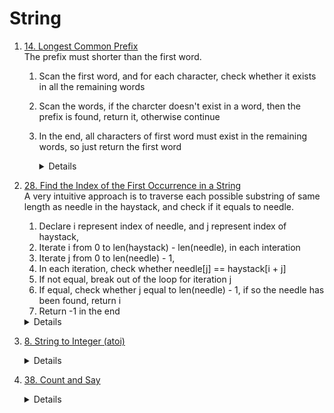 # String
1. [14. Longest Common Prefix](https://leetcode.com/problems/longest-common-prefix)  
    The prefix must shorter than the first word.   
    1. Scan the first word, and for each character, check whether it exists in all the remaining words
    1. Scan the words, if the charcter doesn't exist in a word, then the prefix is found, return it, otherwise continue
    1. In the end, all characters of first word must exist in the remaining words, so just return the first word   
        <details>
            
            ```python
                def longestCommonPrefix(self, strs: List[str]) -> str:
                    if not strs:
                        return ""
                        
                    result = []
                    firstStr = strs[0]
                    for i in range(len(firstStr)):
                        for j in range(1, len(strs)):
                            if i >= len(strs[j]) or strs[j][i] != firstStr[i]:
                                return firstStr[:i]
                        
                    return firstStr
            ```
        </details>

1. [28. Find the Index of the First Occurrence in a String](https://leetcode.com/problems/find-the-index-of-the-first-occurrence-in-a-string)  
    A very intuitive approach is to traverse each possible substring of same length as needle in the haystack, and check if it equals to needle.
    1. Declare i represent index of needle, and j represent index of haystack, 
    1. Iterate i from 0 to len(haystack) - len(needle), in each interation
    1. Iterate j from 0 to len(needle) - 1, 
    1. In each iteration, check whether needle[j] == haystack[i + j] 
    1. If not equal, break out of the loop for iteration j
    1. If equal, check whether j equal to len(needle) - 1, if so the needle has been found, return i
    1. Return -1 in the end
    <details>

      ```python
        def strStr(self, haystack: str, needle: str) -> int:
            for i in range(len(haystack) - len(needle) + 1):
               for j in range(len(needle)):
                    if haystack[i + j] != needle[j]:
                       break
                    
                    if j == len(needle) - 1:
                        return i
            return -1     
      ```
    </details>
1. [8. String to Integer (atoi)](https://leetcode.com/problems/string-to-integer-atoi)  
    <details>

      ```python
          def myAtoi(self, s: str) -> int:
              result = 0
              i = 0
              while i < len(s) and s[i] == " ":
                  i += 1
              
              sign = 1
              if i < len(s):
                  if s[i] == "-":
                      sign = -1
                      i += 1
                  elif s[i] == "+":
                      i += 1
              limit = 2 ** 31
              while i < len(s) and s[i].isnumeric():
                  result = result * 10 + (ord(s[i]) - ord("0"))
                  if result >= limit:
                      return limit - 1 if sign > 0 else -limit
                  i += 1
              
              return result * sign           
      ```
    </details>
1. [38. Count and Say](https://leetcode.com/problems/count-and-say)  
    <details>

      ```python
        def countAndSay(self, n: int) -> str:
            def count(s):
                count = 1
                currChar = s[0]
                result = []
                for i in range(1, len(s)):
                    ch = s[i]
                    if ch == currChar:
                        count += 1
                    else:
                        result.append(str(count) + currChar)
                        currChar = ch
                        count = 1
                result.append(str(count) + currChar)        
                return "".join(result)
                    
            result = "1"
            for i in range(2, n + 1):
                result = count(result)
            
            return result
         
      ```
    </details>
